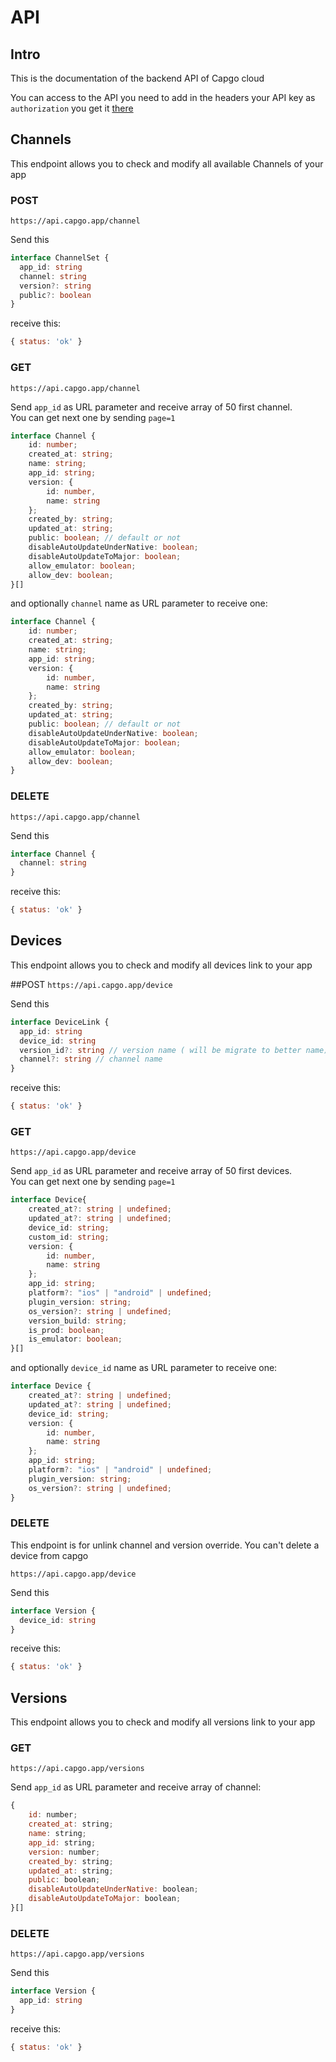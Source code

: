 # API



## Intro

This is the documentation of the backend API of Capgo cloud

You can access to the API you need to add in the headers your API key as `authorization` you get it [there](https://web.capgo.app/app/apikeys)

## Channels

This endpoint allows you to check and modify all available Channels of your app

### POST

`https://api.capgo.app/channel`

Send this

```typescript
interface ChannelSet {
  app_id: string
  channel: string
  version?: string
  public?: boolean
}
```

receive this:

```javascript
{ status: 'ok' }
```

### GET

`https://api.capgo.app/channel`

Send `app_id` as URL parameter and receive array of 50 first channel.\
You can get next one by sending `page=1`

```typescript
interface Channel {
    id: number;
    created_at: string;
    name: string;
    app_id: string;
    version: {
        id: number,
        name: string
    };
    created_by: string;
    updated_at: string;
    public: boolean; // default or not
    disableAutoUpdateUnderNative: boolean;
    disableAutoUpdateToMajor: boolean;
    allow_emulator: boolean;
    allow_dev: boolean;
}[]
```

and optionally `channel` name as URL parameter to receive one:

```typescript
interface Channel {
    id: number;
    created_at: string;
    name: string;
    app_id: string;
    version: {
        id: number,
        name: string
    };
    created_by: string;
    updated_at: string;
    public: boolean; // default or not
    disableAutoUpdateUnderNative: boolean;
    disableAutoUpdateToMajor: boolean;
    allow_emulator: boolean;
    allow_dev: boolean;
}
```

### DELETE

`https://api.capgo.app/channel`

Send this

```typescript
interface Channel {
  channel: string
}
```

receive this:

```javascript
{ status: 'ok' }
```

## Devices

This endpoint allows you to check and modify all devices link to your app

\##POST `https://api.capgo.app/device`

Send this

```typescript
interface DeviceLink {
  app_id: string
  device_id: string
  version_id?: string // version name ( will be migrate to better name)
  channel?: string // channel name
}
```

receive this:

```javascript
{ status: 'ok' }
```

### GET

`https://api.capgo.app/device`

Send `app_id` as URL parameter and receive array of 50 first devices.\
You can get next one by sending `page=1`

```typescript
interface Device{
    created_at?: string | undefined;
    updated_at?: string | undefined;
    device_id: string;
    custom_id: string;
    version: {
        id: number,
        name: string
    };
    app_id: string;
    platform?: "ios" | "android" | undefined;
    plugin_version: string;
    os_version?: string | undefined;
    version_build: string;
    is_prod: boolean;
    is_emulator: boolean;
}[]       
```

and optionally `device_id` name as URL parameter to receive one:

```typescript
interface Device {
    created_at?: string | undefined;
    updated_at?: string | undefined;
    device_id: string;
    version: {
        id: number,
        name: string
    };
    app_id: string;
    platform?: "ios" | "android" | undefined;
    plugin_version: string;
    os_version?: string | undefined;
}
```

### DELETE

This endpoint is for unlink channel and version override. You can't delete a device from capgo

`https://api.capgo.app/device`

Send this

```typescript
interface Version {
  device_id: string
}
```

receive this:

```javascript
{ status: 'ok' }
```

## Versions

This endpoint allows you to check and modify all versions link to your app

### GET

`https://api.capgo.app/versions`

Send `app_id` as URL parameter and receive array of channel:

```javascript
{
    id: number;
    created_at: string;
    name: string;
    app_id: string;
    version: number;
    created_by: string;
    updated_at: string;
    public: boolean;
    disableAutoUpdateUnderNative: boolean;
    disableAutoUpdateToMajor: boolean;
}[]
```

### DELETE

`https://api.capgo.app/versions`

Send this

```typescript
interface Version {
  app_id: string
}
```

receive this:

```javascript
{ status: 'ok' }
```
